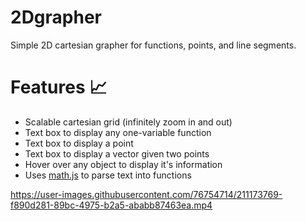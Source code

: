 # 2Dgrapher
 Simple 2D cartesian grapher for functions, points, and line segments.

# Features 📈
* Scalable cartesian grid (infinitely zoom in and out)
* Text box to display any one-variable function
* Text box to display a point
* Text box to display a vector given two points
* Hover over any object to display it's information
* Uses [math.js](https://mathjs.org/) to parse text into functions

https://user-images.githubusercontent.com/76754714/211173769-f890d281-89bc-4975-b2a5-ababb87463ea.mp4

